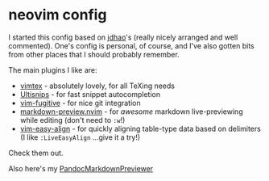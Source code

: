 # neovim config

I started this config based on [jdhao](https://github.com/jdhao/nvim-config)'s
(really nicely arranged and well commented). One's config is personal, of course,
and I've also gotten bits from other places that I should probably remember.

The main plugins I like are:
- [vimtex](https://github.com/lervag/vimtex) - absolutely lovely, for all TeXing needs
- [Ultisnips](https://github.com/SirVer/ultisnips) - for fast snippet autocompletion
- [vim-fugitive](https://github.com/tpope/vim-fugitive) - for nice git integration
- [markdown-preview.nvim](https://github.com/iamcco/markdown-preview.nvim) - for
  _awesome_ markdown live-previewing while editing (don't need to `:w`!)
- [vim-easy-align](https://github.com/junegunn/vim-easy-align) - for quickly aligning table-type data based on delimiters (I like `:LiveEasyAlign` ...give it a try!)

Check them out.

Also here's my [PandocMarkdownPreviewer](./PandocMarkdownPreviewer)
